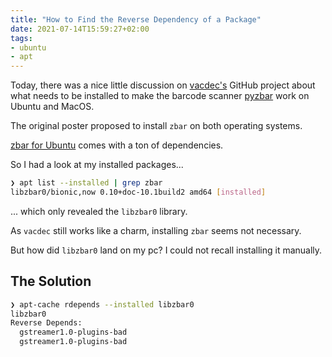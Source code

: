 ```yaml
---
title: "How to Find the Reverse Dependency of a Package"
date: 2021-07-14T15:59:27+02:00
tags:
- ubuntu
- apt
---
```


Today, there was a nice little discussion on [vacdec's](https://github.com/hannob/vacdec) GitHub project
about what needs to be installed to make the barcode scanner [pyzbar](https://pypi.org/project/pyzbar/) work on Ubuntu and MacOS.

The original poster proposed to install `zbar` on both operating systems.

[zbar for Ubuntu](https://packages.ubuntu.com/source/bionic/zbar) comes with a ton of dependencies.

So I had a look at my installed packages...

```bash
❯ apt list --installed | grep zbar
libzbar0/bionic,now 0.10+doc-10.1build2 amd64 [installed]
```

... which only revealed the `libzbar0` library.

As `vacdec` still works like a charm,
installing `zbar` seems not necessary.

But how did `libzbar0` land on my pc?
I could not recall installing it manually.

## The Solution

```bash
❯ apt-cache rdepends --installed libzbar0
libzbar0
Reverse Depends:
  gstreamer1.0-plugins-bad
  gstreamer1.0-plugins-bad
```



